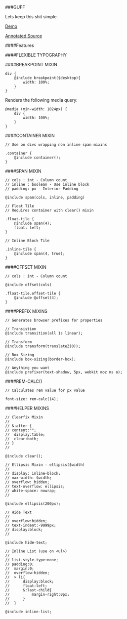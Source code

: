 ###GUFF

Lets keep this shit simple.

[Demo](http://kenwheeler.github.io/guff/)

[Annotated Source](http://kenwheeler.github.io/guff/docs/guff.html)

####Features

####FLEXIBLE TYPOGRAPHY

####BREAKPOINT MIXIN

    div {
        @include breakpoint($desktop){
            width: 100%;
        }
    }

Renders the following media query:

    @media (min-width: 1024px) {
        div {
            width: 100%;
        }
    }

####CONTAINER MIXIN

    // Use on divs wrapping non inline span mixins

    .container {
        @include container();
    }

####SPAN MIXIN

    // cols : int - Column count
    // inline : boolean - Use inline block
    // padding: px - Interior Padding

    @include span(cols, inline, padding)

    // Float Tile
    // Requires container with clear() mixin

    .float-tile {
        @include span(4);
        float: left;
    }

    // Inline Block Tile

    .inline-tile {
        @include span(4, true);
    }

####OFFSET MIXIN

    // cols : int - Column count

    @include offset(cols)

    .float-tile.offset-tile {
        @include @offset(4);
    }

####PREFIX MIXINS

    // Generates browser prefixes for properties

    // Transistion
    @include transition(all 1s linear);

    // Transform
    @include transform(translateZ(0));

    // Box Sizing
    @include box-sizing(border-box);

    // Anything you want
    @include prefixer(text-shadow, 5px, webkit moz ms o);


####REM-CALC()

    // Calculates rem value for px value

    font-size: rem-calc(14);

####HELPER MIXINS

    // Clearfix Mixin
    //
    // &:after {
    // content:"";
    //  display:table;
    //  clear:both;
    // }
    //

    @include clear();

    // Ellipsis Mixin - ellipsis($width)
    //
    // display: inline-block;
    // max-width: $width;
    // overflow: hidden;
    // text-overflow: ellipsis;
    // white-space: nowrap;
    //

    @include ellipsis(200px);

    // Hide Text
    //
    // overflow:hidden;
    // text-indent:-9999px;
    // display:block;
    //

    @include hide-text;

    // Inline List (use on <ul>)
    //
    // list-style-type:none;
    // padding:0;
    //  margin:0;
    //  overflow:hidden;
    //  > li{
    //      display:block;
    //      float:left;
    //      &:last-child{
    //          margin-right:0px;
    //      }
    //  }

    @include inline-list;
